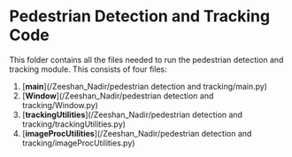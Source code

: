 # Pedestrian Detection and Tracking Code
This folder contains all the files needed to run the pedestrian detection and tracking module. This consists of four files:

1. [**main**](/Zeeshan_Nadir/pedestrian detection and tracking/main.py)
2. [**Window**](/Zeeshan_Nadir/pedestrian detection and tracking/Window.py)
3. [**trackingUtilities**](/Zeeshan_Nadir/pedestrian detection and tracking/trackingUtilities.py)
4. [**imageProcUtilities**](/Zeeshan_Nadir/pedestrian detection and tracking/imageProcUtilities.py)
